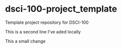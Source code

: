 # dsci-100-project_template
Template project repository for DSCI-100

This is a second line I've aded locally

This a small change
